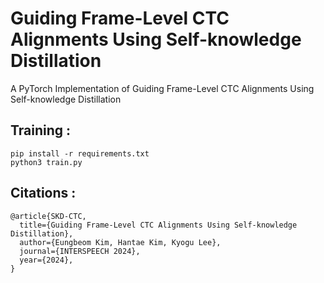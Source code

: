 # Guiding Frame-Level CTC Alignments Using Self-knowledge Distillation
A PyTorch Implementation of Guiding Frame-Level CTC Alignments Using Self-knowledge Distillation

## Training :
```
pip install -r requirements.txt
python3 train.py
```

## Citations :
```
@article{SKD-CTC,
  title={Guiding Frame-Level CTC Alignments Using Self-knowledge Distillation},
  author={Eungbeom Kim, Hantae Kim, Kyogu Lee},
  journal={INTERSPEECH 2024},
  year={2024},
}
```

